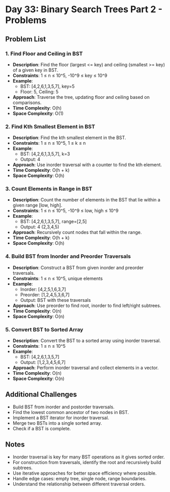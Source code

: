 # Day 33: Binary Search Trees Part 2 - Problems

## Problem List

### 1. Find Floor and Ceiling in BST

- **Description**: Find the floor (largest <= key) and ceiling (smallest >= key) of a given key in BST.
- **Constraints**: 1 ≤ n ≤ 10^5, -10^9 ≤ key ≤ 10^9
- **Example**:
  - BST: [4,2,6,1,3,5,7], key=5
  - Floor: 5, Ceiling: 5
- **Approach**: Traverse the tree, updating floor and ceiling based on comparisons.
- **Time Complexity**: O(h)
- **Space Complexity**: O(1)

### 2. Find Kth Smallest Element in BST

- **Description**: Find the kth smallest element in the BST.
- **Constraints**: 1 ≤ n ≤ 10^5, 1 ≤ k ≤ n
- **Example**:
  - BST: [4,2,6,1,3,5,7], k=3
  - Output: 4
- **Approach**: Use inorder traversal with a counter to find the kth element.
- **Time Complexity**: O(h + k)
- **Space Complexity**: O(h)

### 3. Count Elements in Range in BST

- **Description**: Count the number of elements in the BST that lie within a given range [low, high].
- **Constraints**: 1 ≤ n ≤ 10^5, -10^9 ≤ low, high ≤ 10^9
- **Example**:
  - BST: [4,2,6,1,3,5,7], range=[2,5]
  - Output: 4 (2,3,4,5)
- **Approach**: Recursively count nodes that fall within the range.
- **Time Complexity**: O(h + k)
- **Space Complexity**: O(h)

### 4. Build BST from Inorder and Preorder Traversals

- **Description**: Construct a BST from given inorder and preorder traversals.
- **Constraints**: 1 ≤ n ≤ 10^5, unique elements
- **Example**:
  - Inorder: [4,2,5,1,6,3,7]
  - Preorder: [1,2,4,5,3,6,7]
  - Output: BST with these traversals
- **Approach**: Use preorder to find root, inorder to find left/right subtrees.
- **Time Complexity**: O(n)
- **Space Complexity**: O(n)

### 5. Convert BST to Sorted Array

- **Description**: Convert the BST to a sorted array using inorder traversal.
- **Constraints**: 1 ≤ n ≤ 10^5
- **Example**:
  - BST: [4,2,6,1,3,5,7]
  - Output: [1,2,3,4,5,6,7]
- **Approach**: Perform inorder traversal and collect elements in a vector.
- **Time Complexity**: O(n)
- **Space Complexity**: O(n)

## Additional Challenges

- Build BST from inorder and postorder traversals.
- Find the lowest common ancestor of two nodes in BST.
- Implement a BST iterator for inorder traversal.
- Merge two BSTs into a single sorted array.
- Check if a BST is complete.

## Notes

- Inorder traversal is key for many BST operations as it gives sorted order.
- For construction from traversals, identify the root and recursively build subtrees.
- Use iterative approaches for better space efficiency where possible.
- Handle edge cases: empty tree, single node, range boundaries.
- Understand the relationship between different traversal orders.
